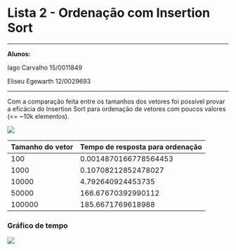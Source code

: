 # Lista 2 - Ordenação com Insertion Sort

<hr>

**Alunos:**

Iago Carvalho 15/0011849

Eliseu Egewarth 12/0029693

<hr>

Com a comparação feita entre os tamanhos dos vetores foi possível provar a eficácia do Insertion Sort para ordenação de vetores com poucos valores (<= ~10k elementos).

![](https://upload.wikimedia.org/wikipedia/commons/2/25/Insertion_sort_animation.gif)

|Tamanho do vetor| Tempo de resposta para ordenação|
|         --     |          --           |
|100             | 0.0014870166778564453 |
|1000            |  0.10708212852478027  |
|10000           | 4.792640924453735     |
|50000           | 166.67670392990112    |
|100000          |  185.6671769618988    |


### Gráfico de tempo

![](https://i.imgur.com/VBVsqXW.png)
